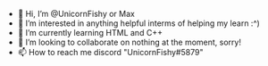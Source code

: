 - 👋 Hi, I’m @UnicornFishy or Max
- 👀 I’m interested in anything helpful interms of helping my learn :^)
- 🌱 I’m currently learning HTML and C++
- 💞️ I’m looking to collaborate on nothing at the moment, sorry!
- 📫 How to reach me discord "UnicornFishy#5879"

<!---
UnicornFishy/UnicornFishy is a ✨ special ✨ repository because its `README.md` (this file) appears on your GitHub profile.
You can click the Preview link to take a look at your changes.
--->
